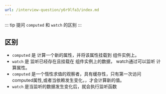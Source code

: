 ```yaml
---
url: /interview-question/y6r9lfa3/index.md
---
```

::: tip 提问
`computed` 和 `watch` 的区别
:::

## 区别

* `computed` 是 计算一个新的属性，并将该属性挂载到 组件实例上。
* `watch` 是 监听已经存在且挂载在 组件实例上的数据， watch通过可以监听 计算属性。
* `computed` 是一个惰性求值的观察者，具有缓存性，只有第一次访问 computed属性,或者当依赖发生变化，，才会计算新的值。
* `watch` 是当监听的数据发生变化后，就会执行监听函数

